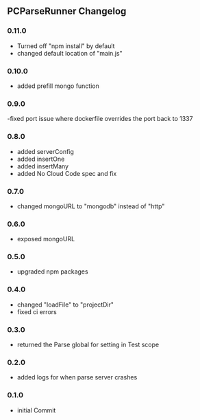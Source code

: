 ## PCParseRunner Changelog

### 0.11.0

- Turned off "npm install" by default
- changed default location of "main.js"

### 0.10.0

- added prefill mongo function

### 0.9.0

-fixed port issue where dockerfile overrides the port back to 1337

### 0.8.0

- added serverConfig
- added insertOne
- added insertMany
- added No Cloud Code spec and fix

### 0.7.0

- changed mongoURL to "mongodb" instead of "http"

### 0.6.0

- exposed mongoURL

### 0.5.0

- upgraded npm packages

### 0.4.0

- changed "loadFile" to "projectDir"
- fixed ci errors

### 0.3.0

- returned the Parse global for setting in Test scope

### 0.2.0

- added logs for when parse server crashes

### 0.1.0

- initial Commit
